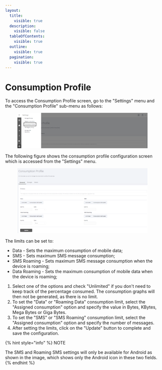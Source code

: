 ```yaml
---
layout:
  title:
    visible: true
  description:
    visible: false
  tableOfContents:
    visible: true
  outline:
    visible: true
  pagination:
    visible: true
---
```


# Consumption Profile

To access the Consumption Profile screen, go to the "Settings" menu and the "Consumption Profile" sub-menu as follows:

<figure><img src="../../../.gitbook/assets/Captura de tela 2024-02-15 100037.png" alt=""><figcaption></figcaption></figure>

The following figure shows the consumption profile configuration screen which is accessed from the "Settings" menu.&#x20;

<figure><img src="../../../.gitbook/assets/image (19).png" alt=""><figcaption></figcaption></figure>

The limits can be set to:

* Data - Sets the maximum consumption of mobile data;&#x20;
* SMS - Sets maximum SMS message consumption;&#x20;
* SMS Roaming - Sets maximum SMS message consumption when the device is roaming;&#x20;
* Data Roaming - Sets the maximum consumption of mobile data when the device is roaming;

1. Select one of the options and check "Unlimited" if you don't need to keep track of the percentage consumed. The consumption graphs will then not be generated, as there is no limit.
2. To set the "Data" or "Roaming Data" consumption limit, select the "Assigned consumption" option and specify the value in Bytes, KBytes, Mega Bytes or Giga Bytes.
3. To set the "SMS" or "SMS Roaming" consumption limit, select the "Assigned consumption" option and specify the number of messages.
4. After setting the limits, click on the "Update" button to complete and save the configuration.

{% hint style="info" %}
NOTE

The SMS and Roaming SMS settings will only be available for Android as shown in the image, which shows only the Android icon in these two fields.
{% endhint %}
